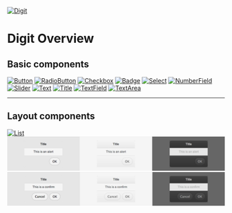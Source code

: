 [![Digit](assets/images/icon.png)](assets/images)

# Digit Overview

## Basic components

[![Button](../ui/button.reel/screenshot.png)](../ui/button.reel)
[![RadioButton](../ui/radio-button.reel/screenshot.png)](../ui/radio-button.reel)
[![Checkbox](../ui/checkbox.reel/screenshot.png)](../ui/checkbox.reel)
[![Badge](../ui/badge.reel/screenshot.png)](../ui/badge.reel)
[![Select](../ui/select.reel/screenshot.png)](../ui/select.reel)
[![NumberField](../ui/number-field.reel/screenshot.png)](../ui/number-field.reel)
[![Slider](../ui/slider.reel/screenshot.png)](../ui/slider.reel)
[![Text](../ui/text.reel/screenshot.png)](../ui/text.reel)
[![Title](../ui/title.reel/screenshot.png)](../ui/title.reel)
[![TextField](../ui/text-field.reel/screenshot.png)](../ui/text-field.reel)
[![TextArea](../ui/text-area.reel/screenshot.png)](../ui/text-area.reel)

------

## Layout components

[![List](../ui/list.reel/screenshot.png)](../ui/list.reel)
[![Alert](../ui/alert.reel/screenshot.png)](../ui/alert.reel)
[![Confirm](../ui/confirm.reel/screenshot.png)](../ui/confirm.reel)